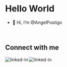 
# Hello World

- 👋 Hi, I’m @AngelPostigo

<br>

## Connect with me

[<img align="left" alt="linked-in" target="_blank" src="https://img.shields.io/badge/WEBSITE-AngelPostigo-blue" />](https://angelpostigo.netlify.app/)

[<img align="left" alt="linked-in" target="_blank" src="https://img.shields.io/badge/linkedin-%230077B5.svg?&style=for-the-badge&logo=linkedin&logoColor=white" />](https://www.linkedin.com/in/angelpostigo/)





<!---
AngelPostigo/AngelPostigo is a ✨ special ✨ repository because its `README.md` (this file) appears on your GitHub profile.
You can click the Preview link to take a look at your changes.
--->
